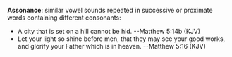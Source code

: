 **Assonance**: similar vowel sounds repeated in successive or proximate words containing different consonants:

 - A city that is set on a hill cannot be hid. --Matthew 5:14b (KJV)
 - Let your light so shine before men, that they may see your good works, and glorify your Father which is in heaven. --Matthew 5:16 (KJV)